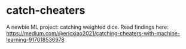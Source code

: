 # catch-cheaters
 A newbie ML project: catching weighted dice. Read findings here: https://medium.com/@ericxiao2021/catching-cheaters-with-machine-learning-917018536978
